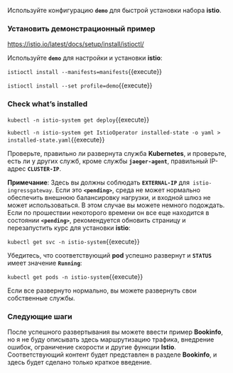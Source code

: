 
Используйте конфигурацию **`demo`** для быстрой установки набора **istio**.

### Установить демонстрационный пример

https://istio.io/latest/docs/setup/install/istioctl/

Используйте **`demo`** для настройки и установки **istio**:

`istioctl install --manifests=manifests`{{execute}}

`istioctl install --set profile=demo`{{execute}}

### Check what’s installed

`kubectl -n istio-system get deploy`{{execute}}

`kubectl -n istio-system get IstioOperator installed-state -o yaml > installed-state.yaml`{{execute}}

Проверьте, правильно ли развернута служба **Kubernetes**, и проверьте, есть ли у других служб, кроме службы **`jaeger-agent`**, правильный IP-адрес **`CLUSTER-IP`**.


**Примечание**: Здесь вы должны соблюдать **`EXTERNAL-IP`** для` istio-ingressgateway`. Если это **`<pending>`**, среда не может нормально обеспечить внешнюю балансировку нагрузки, и входной шлюз не может использоваться. В этом случае вы можете немного подождать. Если по прошествии некоторого времени он все еще находится в состоянии **`<pending>`**, рекомендуется обновить страницу и перезапустить курс для установки **istio**:

`kubectl get svc -n istio-system`{{execute}}

Убедитесь, что соответствующий **pod** успешно развернут и **`STATUS`** имеет значение **`Running`**:

`kubectl get pods -n istio-system`{{execute}}

Если все развернуто нормально, вы можете развернуть свои собственные службы.

### Следующие шаги

После успешного развертывания вы можете ввести пример **Bookinfo**, но я не буду описывать здесь маршрутизацию трафика, внедрение ошибок, ограничение скорости и другие функции **Istio**. Соответствующий контент будет представлен в разделе **Bookinfo**, и здесь будет сделано только краткое введение.

